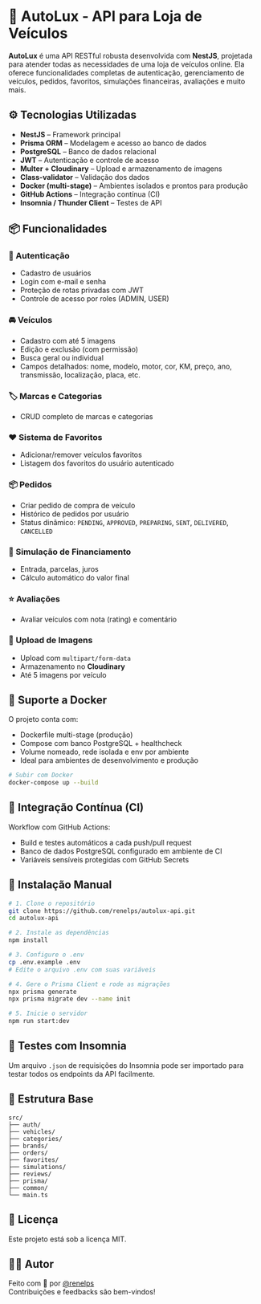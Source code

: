 # 🚗 AutoLux - API para Loja de Veículos

**AutoLux** é uma API RESTful robusta desenvolvida com **NestJS**, projetada para atender todas as necessidades de uma loja de veículos online. Ela oferece funcionalidades completas de autenticação, gerenciamento de veículos, pedidos, favoritos, simulações financeiras, avaliações e muito mais.

## ⚙️ Tecnologias Utilizadas

- **NestJS** – Framework principal
- **Prisma ORM** – Modelagem e acesso ao banco de dados
- **PostgreSQL** – Banco de dados relacional
- **JWT** – Autenticação e controle de acesso
- **Multer + Cloudinary** – Upload e armazenamento de imagens
- **Class-validator** – Validação dos dados
- **Docker (multi-stage)** – Ambientes isolados e prontos para produção
- **GitHub Actions** – Integração contínua (CI)
- **Insomnia / Thunder Client** – Testes de API

## 📦 Funcionalidades

### 🔐 Autenticação

- Cadastro de usuários
- Login com e-mail e senha
- Proteção de rotas privadas com JWT
- Controle de acesso por roles (ADMIN, USER)

### 🚘 Veículos

- Cadastro com até 5 imagens
- Edição e exclusão (com permissão)
- Busca geral ou individual
- Campos detalhados: nome, modelo, motor, cor, KM, preço, ano, transmissão, localização, placa, etc.

### 🏷️ Marcas e Categorias

- CRUD completo de marcas e categorias

### ❤️ Sistema de Favoritos

- Adicionar/remover veículos favoritos
- Listagem dos favoritos do usuário autenticado

### 📦 Pedidos

- Criar pedido de compra de veículo
- Histórico de pedidos por usuário
- Status dinâmico: `PENDING`, `APPROVED`, `PREPARING`, `SENT`, `DELIVERED`, `CANCELLED`

### 💸 Simulação de Financiamento

- Entrada, parcelas, juros
- Cálculo automático do valor final

### ⭐ Avaliações

- Avaliar veículos com nota (rating) e comentário

### 📸 Upload de Imagens

- Upload com `multipart/form-data`
- Armazenamento no **Cloudinary**
- Até 5 imagens por veículo

## 🐳 Suporte a Docker

O projeto conta com:

- Dockerfile multi-stage (produção)  
- Compose com banco PostgreSQL + healthcheck  
- Volume nomeado, rede isolada e env por ambiente  
- Ideal para ambientes de desenvolvimento e produção

```bash
# Subir com Docker
docker-compose up --build
```

## 🔁 Integração Contínua (CI)

Workflow com GitHub Actions:

- Build e testes automáticos a cada push/pull request  
- Banco de dados PostgreSQL configurado em ambiente de CI  
- Variáveis sensíveis protegidas com GitHub Secrets

## 🔧 Instalação Manual

```bash
# 1. Clone o repositório
git clone https://github.com/renelps/autolux-api.git
cd autolux-api

# 2. Instale as dependências
npm install

# 3. Configure o .env
cp .env.example .env
# Edite o arquivo .env com suas variáveis

# 4. Gere o Prisma Client e rode as migrações
npx prisma generate
npx prisma migrate dev --name init

# 5. Inicie o servidor
npm run start:dev
```

## 🧪 Testes com Insomnia

Um arquivo `.json` de requisições do Insomnia pode ser importado para testar todos os endpoints da API facilmente.

## 📁 Estrutura Base

```
src/
├── auth/
├── vehicles/
├── categories/
├── brands/
├── orders/
├── favorites/
├── simulations/
├── reviews/
├── prisma/
├── common/
└── main.ts
```

## 📄 Licença

Este projeto está sob a licença MIT.

## 👨‍💻 Autor

Feito com 💛 por [@renelps](https://github.com/renelps)  
Contribuições e feedbacks são bem-vindos!
